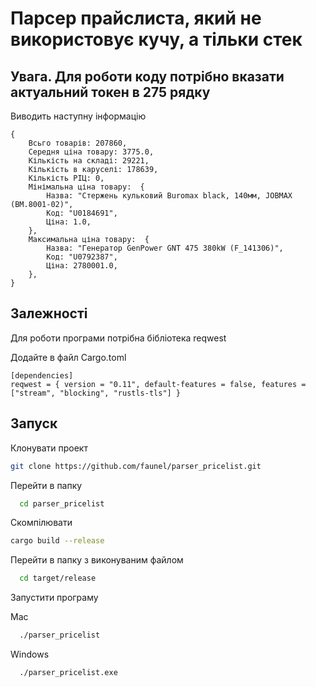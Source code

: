  
# Парсер прайслиста, який не використовує кучу, а тільки стек

## Увага. Для роботи коду потрібно вказати актуальний токен в 275 рядку

Виводить наступну інформацію

```
{
    Всьго товарів: 207860,
    Середня ціна товару: 3775.0,
    Кількість на складі: 29221,
    Кількість в каруселі: 178639,
    Кількість РІЦ: 0,
    Мінімальна ціна товару:  {
        Назва: "Стержень кульковий Buromax black, 140мм, JOBMAX (BM.8001-02)",
        Код: "U0184691",
        Ціна: 1.0,
    },
    Максимальна ціна товару:  {
        Назва: "Генератор GenPower GNT 475 380kW (F_141306)",
        Код: "U0792387",
        Ціна: 2780001.0,
    },
}
```

## Залежності
Для роботи програми потрібна бібліотека reqwest

Додайте в файл Cargo.toml

```
[dependencies]
reqwest = { version = "0.11", default-features = false, features = ["stream", "blocking", "rustls-tls"] }
```

## Запуск

Клонувати проект

~~~bash  
git clone https://github.com/faunel/parser_pricelist.git
~~~

Перейти в папку 

~~~bash  
  cd parser_pricelist
~~~

Скомпілювати

~~~bash  
cargo build --release
~~~

Перейти в папку з виконуваним файлом 

~~~bash  
  cd target/release
~~~

Запустити програму

Mac

~~~bash  
  ./parser_pricelist
~~~

Windows

~~~bash  
  ./parser_pricelist.exe
~~~